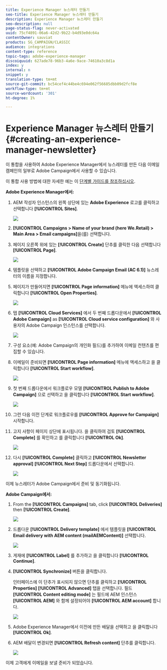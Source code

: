 ```yaml
---
title: Experience Manager 뉴스레터 만들기
seo-title: Experience Manager 뉴스레터 만들기
description: Experience Manager 뉴스레터 만들기
seo-description: null
page-status-flag: never-activated
uuid: 75cf4891-06a6-42d2-9b22-b4d93e0dc64a
contentOwner: sauviat
products: SG_CAMPAIGN/CLASSIC
audience: integrations
content-type: reference
topic-tags: adobe-experience-manager
discoiquuid: 627ade78-96b3-4a6e-9ace-74610a3c8d1a
index: y
internal: n
snippet: y
translation-type: tm+mt
source-git-commit: bc54cef4c44be4c694e062f56685dbb09d2fcf8e
workflow-type: tm+mt
source-wordcount: '301'
ht-degree: 1%

---
```



# Experience Manager 뉴스레터 만들기{#creating-an-experience-manager-newsletter}

이 통합을 사용하여 Adobe Experience Manager에서 뉴스레터를 만든 다음 이메일 캠페인의 일부로 Adobe Campaign에서 사용할 수 있습니다.

이 통합 사용 방법에 대한 자세한 예는 이 [단계별 가이드를 참조하십시오](https://helpx.adobe.com/campaign/kb/acc-aem.html).

**Adobe Experience Manager에서:**

1. AEM 작성자 인스턴스의 왼쪽 상단에 있는 **Adobe Experience** 로고를 클릭하고 선택합니다 **[!UICONTROL Sites]**.

   ![](assets/aem_uc_1.png)

1. **[!UICONTROL Campaigns > Name of your brand (here We.Retail) > Main Area > Email campaigns]**&#x200B;을(를) 선택합니다.
1. 페이지 오른쪽 위에 있는 **[!UICONTROL Create]** 단추를 클릭한 다음 선택합니다 **[!UICONTROL Page]**.

   ![](assets/aem_uc_2.png)

1. 템플릿을 선택하고 **[!UICONTROL Adobe Campaign Email (AC 6.1)]** 뉴스레터의 이름을 지정합니다.
1. 페이지가 만들어지면 **[!UICONTROL Page information]** 메뉴에 액세스하여 클릭합니다 **[!UICONTROL Open Properties]**.

   ![](assets/aem_uc_3.png)

1. 탭 **[!UICONTROL Cloud Services]** 에서 두 번째 드롭다운에서 **[!UICONTROL Adobe Campaign]** as **[!UICONTROL Cloud service configuration]** 와 사용자의 Adobe Campaign 인스턴스를 선택합니다.

   ![](assets/aem_uc_4.png)

1. 구성 요소(예: Adobe Campaign의 개인화 필드)를 추가하여 이메일 컨텐츠를 편집할 수 있습니다.
1. 이메일이 준비되면 **[!UICONTROL Page information]** 메뉴에 액세스하고 을 클릭합니다 **[!UICONTROL Start workflow]**.

   ![](assets/aem_uc_5.png)

1. 첫 번째 드롭다운에서 워크플로우 모델 **[!UICONTROL Publish to Adobe Campaign]** 으로 선택하고 을 클릭합니다 **[!UICONTROL Start workflow]**.

   ![](assets/aem_uc_6.png)

1. 그런 다음 이전 단계로 워크플로우를 **[!UICONTROL Approve for Campaign]** 시작합니다.
1. 고지 사항이 페이지 상단에 표시됩니다. 을 클릭하여 검토 **[!UICONTROL Complete]** 를 확인하고 를 클릭합니다 **[!UICONTROL Ok]**.

   ![](assets/aem_uc_7.png)

1. 다시 **[!UICONTROL Complete]** 클릭하고 **[!UICONTROL Newsletter approval]** **[!UICONTROL Next Step]** 드롭다운에서 선택합니다.

   ![](assets/aem_uc_8.png)

이제 뉴스레터가 Adobe Campaign에서 준비 및 동기화됩니다.

**Adobe Campaign에서:**

1. From the **[!UICONTROL Campaigns]** tab, click **[!UICONTROL Deliveries]** then **[!UICONTROL Create]**.

   ![](assets/aem_uc_9.png)

1. 드롭다운 **[!UICONTROL Delivery template]** 에서 템플릿을 **[!UICONTROL Email delivery with AEM content (mailAEMContent)]** 선택합니다.

   ![](assets/aem_uc_10.png)

1. 게재에 **[!UICONTROL Label]** 를 추가하고 을 클릭합니다 **[!UICONTROL Continue]**.
1. **[!UICONTROL Synchronize]** 버튼을 클릭합니다.

   인터페이스에 이 단추가 표시되지 않으면 단추를 클릭하고 **[!UICONTROL Properties]** **[!UICONTROL Advanced]** 탭을 선택합니다. 필드 **[!UICONTROL Content editing mode]** 는 필드에 AEM 인스턴스 **[!UICONTROL AEM]** 와 함께 설정되어야 **[!UICONTROL AEM account]** 합니다.

   ![](assets/aem_uc_11.png)

1. Adobe Experience Manager에서 이전에 만든 배달을 선택하고 을 클릭합니다 **[!UICONTROL Ok]**.
1. AEM 배달이 변경되면 **[!UICONTROL Refresh content]** 단추를 클릭합니다.

   ![](assets/aem_uc_12.png)

이제 고객에게 이메일을 보낼 준비가 되었습니다.
